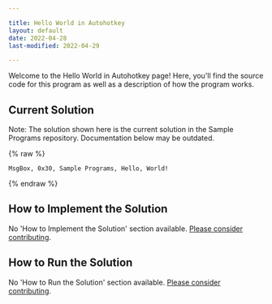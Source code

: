 ```yaml
---

title: Hello World in Autohotkey
layout: default
date: 2022-04-28
last-modified: 2022-04-29

---
```


Welcome to the Hello World in Autohotkey page! Here, you'll find the source code for this program as well as a description of how the program works.

## Current Solution

Note: The solution shown here is the current solution in the Sample Programs repository. Documentation below may be outdated.

{% raw %}

```Autohotkey
﻿MsgBox, 0x30, Sample Programs, Hello, World!
```

{% endraw %}

## How to Implement the Solution

No 'How to Implement the Solution' section available. [Please consider contributing](https://github.com/TheRenegadeCoder/sample-programs-website).

## How to Run the Solution

No 'How to Run the Solution' section available. [Please consider contributing](https://github.com/TheRenegadeCoder/sample-programs-website).